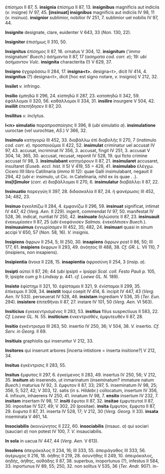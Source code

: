ἐπίσημοι II 87, 5. **insignia** ἐπίσημα II 87, 13. **insignibus**
magnificis aut indiciis (*v.* insigne) IV 97, 45. **[insinuat]
insignibus** magnificis aut indiciis IV 98, 11 (*v.* insinuo).
**insignior** sublimior, nobilior IV 251, 7. sublimior uel nobilis IV
97, 44.

**Insignite** designate, clare, euidenter V 643, 33 (*Non.* 130, 22).

**Insigniter** ἐπισήμως II 310, 50.

**Insignitus** ἐπίσημος II 87, 16. ornatus V 304, 12. **insignitum**
('*immo* insignatum' *Buech.*) ἀσήμαντα II 87, 17 (ασηματα *cod. corr.
e*); 19: *ubi* ἀσήμαντον *Vulc.* **insignita** characterita (!) V 629,
37.

**Insigno** ἐγχαράσσω II 284, 17. **insigna\<t\>.** designa\<t\>, dicit
IV 414, 4. **insignitus** (?) designa\<t\>, dicit [hoc est signo
notare, *v.* insignio] V 212, 32.

**Insilet** *v.* infringo.

**Insilio** ἐμπηδῶ II 296, 24. εἰσπηδῶ II 287, 23. καταπηδῶ II 342, 59.
ἐφάλλομαι II 320, 56. καθάλλομαι II 334, 31. **insilire** insurgere V
504, 42. **insiliit** ἐπεπήδησεν II 87, 20.

**Insilitus** *v.* inclytus.

**I\<n\> simulatio** παραπροσποίησις II 396, 8 (*ubi* simulatio *a*).
**insimulatione** uuroctae (*vel* uurochtae, *AS.*) V 366, 32.

**Insimulo** κατηγορῶ III 452, 33. διαβάλλω ἐπὶ διαβολῆς II 270, 7
(instimulo *cod. corr. e*). προσποιοῦμαι II 422, 52. **insimulat**
criminatur uel accusat IV 97, 43. accusat, incriminat IV 356, 3.
accusat, fingit IV 251, 3. accusat V 304, 14; 365, 30. accusat, recusat,
reponit IV 528, 19. qui ficto crimine accusat IV 98, 3. **insimulabant**
κατηγόρουν II 87, 21. **insimularet** accusaret, insultaret (*Euseb.
eccl. hist.* II 5) V 419, 55 = 428, 41. **insimulabo** ἐλέγχω. Cicero
IIII libro Catilinaria (*immo* III 12): quae Galli insimulabant, negauit
II 294, 42 (*ubi e:* insimulo, ut Cic. in Catelinaria, nihil ex iis quae
. .). **ins[t]imulor** (*corr. e*) διαβάλλομαι II 270, 6.
**insimulatur** διαβάλλει II 87, 22.

**Insinuatio** παρεγγύη II 397, 28. διδασκαλία II 87, 24. ἡ φανέρωσις
III 452, 34; 482, 23.

**Insinuo** ἐγκολπίζω II 284, 4. ἐμφανίζω II 296, 59. **insinuat**
significat, intimat IV 447, 42 (*Verg. Aen.* II 229). ingerit,
commendat IV 97, 50. manifestat IV 528, 36. indicat, nuntiat IV 250, 42.
**insinuate** δηλώσατε II 87, 23. **insinuauit** ἐνεκωμίασεν II 87, 25
(*ubi* ἐνεφάνισεν *Salmas.* ἐνεκόλπισεν *Buech.*). **insinuauimus**
ἐγνωρίσαμεν III 452, 35; 482, 24. **insinuari** quasi in sinum accipi V
650, 57 (*Non.* 58, 16). *V.* insignis.

**Insipiens** ἄφρων II 254, 5; III 250, 30. **insapiens** ἄφρων *post*
II 86, 50; III 177, 61. **insipiens** ἔκφρων II 293, 49. ἀνόητος III
488, 38. *Cf. GR. L.* VII 110, 7 (insipiens, non insapiens).

**Insipientia** ἄνοια II 228, 15. **insapientia** ἀφροσύνη II 254, 3
(insip. *a*).

**Insipti** αὐτοί II 87, 26; 44 (*ubi* ipsipti = ipsippi *Scal. coll.
Festo Pauli p.* 105, 9; ipsipte *cum g h Lindsay* p. 441. *cf. Loewe GL.
N.* 189).

**Insisto** ἐφίστημι II 321, 10. ἐφίσταμαι II 321, 9. ἐνίσταμαι II 299,
35. ἐπίκειμαι II 308, 34. **insistit** loqui coepit IV 414, 6. incipit
IV 447, 43 (*Verg. Aen.* IV 533). perseuerat IV 528, 46. **insistam**
ingrediam V 536, 35 (*Ter. Eun.* 294). **insistere** ἐπιτεθῆναι II 87,
27. instare IV 101, 50 (*Verg. Aen.* VI 563).

**Insiticius** ἐγκεκεντρισμένος II 283, 53. **insitius** filius
suspectiuus II 583, 22. *Cf. Loewe GL. N.* 55. **insiticium**
ἐνκεντρισθέν, ἐμφυτευθέν II 87, 28.

**Insitio** ἐγκέντρισμα III 263, 50. insertio IV 250, 36; V 504, 38.
*V.* insertio. *Cf. Serv. in Georg.* II 69.

**Insitiuis** graphiolis qui inseruntur V 212, 33.

**Insitores** qui inserunt arbores [incerta intistiore = inserta
insitione?] V 212, 34.

**Insitus** ἐγκέντρισις II 283, 55.

**Insitus** ἔμφυτος II 297, 6. ἐγκείμενος II 283, 49. insertus IV 250,
56; V 212, 35. **insitum** ab inserendo, ut inmarinatum (inseminatum?
immature natum *Buech.*) maturius IV 92, 3. ἔμφυτον II 87, 33; 297, 5.
inseminatum IV 98, 25; 356, 5; 527, 42; V 303, 12. satis (in s.
*Hildebr.*) collocatum, insertum IV 356, 4. infixum, inhaerens IV 250,
41. innatum IV 98, 7. **ensito** insertum IV 232, 7. **insitam**
insertam IV 98, 17. **insiti** ἔφυτοι II 87, 32. **insitae** ἐμφυτευταί
II 87, 30. inpositae IV 527, 49; V 302, 20 (positae). **insita**
ἔμφυτον, ἔμφυτα II 87, 29. ἔιιφυτα II 87, 31. inserta IV 528, 17; V 212,
30 (*Verg. Georg.* II 33). **insata** inseminata V 461, 14.

**Insociabilis** ἀκοινώνητος II 222, 60. **insociabilis** (insauc. *a*)
qui sociari (sauciari *a*) non potest IV 100, 7. *V.* insauciabilis.

**In sola** in uacua IV 447, 44 (*Verg. Aen.* V 613).

**Insolens** ἀπειρόκαλος II 234, 16; III 333, 55. ἀπειράγαθος III 333,
56. ἀγέρωχος II 216, 18. ἀήθης II 219, 28. ἀσυνήθης II 249, 10.
ἀπειρόκαλος, ἀηδής, ἀήθης, αὐθάδης II 87, 38. superbus, inoportunus (?),
infestus II 584, 33. inportunus IV 89, 55; 250, 32. non solitus V 535,
36 (*Ter. Andr.* 907). in-
